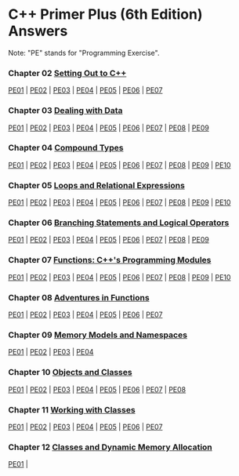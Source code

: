 # C++ Primer Plus (6th Edition) Answers
Note: "PE" stands for "Programming Exercise".

### Chapter 02 [Setting Out to C++](https://github.com/AdamYuWen/CPP_Primer_Plus/tree/master/Chapter02)

   [PE01](https://github.com/AdamYuWen/CPP_Primer_Plus/tree/master/Chapter02/PE01.cpp) |
   [PE02](https://github.com/AdamYuWen/CPP_Primer_Plus/tree/master/Chapter02/PE02.cpp) |
   [PE03](https://github.com/AdamYuWen/CPP_Primer_Plus/tree/master/Chapter02/PE03.cpp) |
   [PE04](https://github.com/AdamYuWen/CPP_Primer_Plus/tree/master/Chapter02/PE04.cpp) |
   [PE05](https://github.com/AdamYuWen/CPP_Primer_Plus/tree/master/Chapter02/PE05.cpp) |
   [PE06](https://github.com/AdamYuWen/CPP_Primer_Plus/tree/master/Chapter02/PE06.cpp) |
   [PE07](https://github.com/AdamYuWen/CPP_Primer_Plus/tree/master/Chapter02/PE07.cpp)

### Chapter 03 [Dealing with Data](https://github.com/AdamYuWen/CPP_Primer_Plus/tree/master/Chapter03)

   [PE01](https://github.com/AdamYuWen/CPP_Primer_Plus/tree/master/Chapter03/PE01.cpp) |
   [PE02](https://github.com/AdamYuWen/CPP_Primer_Plus/tree/master/Chapter03/PE02.cpp) |
   [PE03](https://github.com/AdamYuWen/CPP_Primer_Plus/tree/master/Chapter03/PE03.cpp) |
   [PE04](https://github.com/AdamYuWen/CPP_Primer_Plus/tree/master/Chapter03/PE04.cpp) |
   [PE05](https://github.com/AdamYuWen/CPP_Primer_Plus/tree/master/Chapter03/PE05.cpp) |
   [PE06](https://github.com/AdamYuWen/CPP_Primer_Plus/tree/master/Chapter03/PE06.cpp) |
   [PE07](https://github.com/AdamYuWen/CPP_Primer_Plus/tree/master/Chapter03/PE07.cpp) |
   [PE08](https://github.com/AdamYuWen/CPP_Primer_Plus/tree/master/Chapter03/PE08.cpp) |
   [PE09](https://github.com/AdamYuWen/CPP_Primer_Plus/tree/master/Chapter03/PE09.cpp)
 
### Chapter 04 [Compound Types](https://github.com/AdamYuWen/CPP_Primer_Plus/tree/master/Chapter04)

   [PE01](https://github.com/AdamYuWen/CPP_Primer_Plus/tree/master/Chapter04/PE01.cpp) |
   [PE02](https://github.com/AdamYuWen/CPP_Primer_Plus/tree/master/Chapter04/PE02.cpp) |
   [PE03](https://github.com/AdamYuWen/CPP_Primer_Plus/tree/master/Chapter04/PE03.cpp) |
   [PE04](https://github.com/AdamYuWen/CPP_Primer_Plus/tree/master/Chapter04/PE04.cpp) |
   [PE05](https://github.com/AdamYuWen/CPP_Primer_Plus/tree/master/Chapter04/PE05.cpp) |
   [PE06](https://github.com/AdamYuWen/CPP_Primer_Plus/tree/master/Chapter04/PE06.cpp) |
   [PE07](https://github.com/AdamYuWen/CPP_Primer_Plus/tree/master/Chapter04/PE07.cpp) |
   [PE08](https://github.com/AdamYuWen/CPP_Primer_Plus/tree/master/Chapter04/PE08.cpp) |
   [PE09](https://github.com/AdamYuWen/CPP_Primer_Plus/tree/master/Chapter04/PE09.cpp) |
   [PE10](https://github.com/AdamYuWen/CPP_Primer_Plus/tree/master/Chapter04/PE10.cpp)
 
### Chapter 05 [Loops and Relational Expressions](https://github.com/AdamYuWen/CPP_Primer_Plus/tree/master/Chapter05)

   [PE01](https://github.com/AdamYuWen/CPP_Primer_Plus/tree/master/Chapter05/PE01.cpp) |
   [PE02](https://github.com/AdamYuWen/CPP_Primer_Plus/tree/master/Chapter05/PE02.cpp) |
   [PE03](https://github.com/AdamYuWen/CPP_Primer_Plus/tree/master/Chapter05/PE03.cpp) |
   [PE04](https://github.com/AdamYuWen/CPP_Primer_Plus/tree/master/Chapter05/PE04.cpp) |
   [PE05](https://github.com/AdamYuWen/CPP_Primer_Plus/tree/master/Chapter05/PE05.cpp) |
   [PE06](https://github.com/AdamYuWen/CPP_Primer_Plus/tree/master/Chapter05/PE06.cpp) |
   [PE07](https://github.com/AdamYuWen/CPP_Primer_Plus/tree/master/Chapter05/PE07.cpp) |
   [PE08](https://github.com/AdamYuWen/CPP_Primer_Plus/tree/master/Chapter05/PE08.cpp) |
   [PE09](https://github.com/AdamYuWen/CPP_Primer_Plus/tree/master/Chapter05/PE09.cpp) |
   [PE10](https://github.com/AdamYuWen/CPP_Primer_Plus/tree/master/Chapter05/PE10.cpp)

### Chapter 06 [Branching Statements and Logical Operators](https://github.com/AdamYuWen/CPP_Primer_Plus/tree/master/Chapter06)

   [PE01](https://github.com/AdamYuWen/CPP_Primer_Plus/tree/master/Chapter06/PE01.cpp) |
   [PE02](https://github.com/AdamYuWen/CPP_Primer_Plus/tree/master/Chapter06/PE02.cpp) |
   [PE03](https://github.com/AdamYuWen/CPP_Primer_Plus/tree/master/Chapter06/PE03.cpp) |
   [PE04](https://github.com/AdamYuWen/CPP_Primer_Plus/tree/master/Chapter06/PE04.cpp) |
   [PE05](https://github.com/AdamYuWen/CPP_Primer_Plus/tree/master/Chapter06/PE05.cpp) |
   [PE06](https://github.com/AdamYuWen/CPP_Primer_Plus/tree/master/Chapter06/PE06.cpp) |
   [PE07](https://github.com/AdamYuWen/CPP_Primer_Plus/tree/master/Chapter06/PE07.cpp) |
   [PE08](https://github.com/AdamYuWen/CPP_Primer_Plus/tree/master/Chapter06/PE08.cpp) |
   [PE09](https://github.com/AdamYuWen/CPP_Primer_Plus/tree/master/Chapter06/PE09.cpp)

### Chapter 07 [Functions: C++'s Programming Modules](https://github.com/AdamYuWen/CPP_Primer_Plus/tree/master/Chapter07)

   [PE01](https://github.com/AdamYuWen/CPP_Primer_Plus/tree/master/Chapter07/PE01.cpp) |
   [PE02](https://github.com/AdamYuWen/CPP_Primer_Plus/tree/master/Chapter07/PE02.cpp) |
   [PE03](https://github.com/AdamYuWen/CPP_Primer_Plus/tree/master/Chapter07/PE03.cpp) |
   [PE04](https://github.com/AdamYuWen/CPP_Primer_Plus/tree/master/Chapter07/PE04.cpp) |
   [PE05](https://github.com/AdamYuWen/CPP_Primer_Plus/tree/master/Chapter07/PE05.cpp) |
   [PE06](https://github.com/AdamYuWen/CPP_Primer_Plus/tree/master/Chapter07/PE06.cpp) |
   [PE07](https://github.com/AdamYuWen/CPP_Primer_Plus/tree/master/Chapter07/PE07.cpp) |
   [PE08](https://github.com/AdamYuWen/CPP_Primer_Plus/tree/master/Chapter07/PE08.cpp) |
   [PE09](https://github.com/AdamYuWen/CPP_Primer_Plus/tree/master/Chapter07/PE09.cpp) |
   [PE10](https://github.com/AdamYuWen/CPP_Primer_Plus/tree/master/Chapter07/PE10.cpp)

### Chapter 08 [Adventures in Functions](https://github.com/AdamYuWen/CPP_Primer_Plus/tree/master/Chapter08)

   [PE01](https://github.com/AdamYuWen/CPP_Primer_Plus/tree/master/Chapter08/PE01.cpp) |
   [PE02](https://github.com/AdamYuWen/CPP_Primer_Plus/tree/master/Chapter08/PE02.cpp) |
   [PE03](https://github.com/AdamYuWen/CPP_Primer_Plus/tree/master/Chapter08/PE03.cpp) |
   [PE04](https://github.com/AdamYuWen/CPP_Primer_Plus/tree/master/Chapter08/PE04.cpp) |
   [PE05](https://github.com/AdamYuWen/CPP_Primer_Plus/tree/master/Chapter08/PE05.cpp) |
   [PE06](https://github.com/AdamYuWen/CPP_Primer_Plus/tree/master/Chapter08/PE06.cpp) |
   [PE07](https://github.com/AdamYuWen/CPP_Primer_Plus/tree/master/Chapter08/PE07.cpp)

### Chapter 09 [Memory Models and Namespaces](https://github.com/AdamYuWen/CPP_Primer_Plus/tree/master/Chapter09)

   [PE01](https://github.com/AdamYuWen/CPP_Primer_Plus/tree/master/Chapter09/PE01) |
   [PE02](https://github.com/AdamYuWen/CPP_Primer_Plus/tree/master/Chapter09/PE02) |
   [PE03](https://github.com/AdamYuWen/CPP_Primer_Plus/tree/master/Chapter09/PE03) |
   [PE04](https://github.com/AdamYuWen/CPP_Primer_Plus/tree/master/Chapter09/PE04)
   
### Chapter 10 [Objects and Classes](https://github.com/AdamYuWen/CPP_Primer_Plus/tree/master/Chapter10)

   [PE01](https://github.com/AdamYuWen/CPP_Primer_Plus/tree/master/Chapter10/PE01) |
   [PE02](https://github.com/AdamYuWen/CPP_Primer_Plus/tree/master/Chapter10/PE02) |
   [PE03](https://github.com/AdamYuWen/CPP_Primer_Plus/tree/master/Chapter10/PE03) |
   [PE04](https://github.com/AdamYuWen/CPP_Primer_Plus/tree/master/Chapter10/PE04) |
   [PE05](https://github.com/AdamYuWen/CPP_Primer_Plus/tree/master/Chapter10/PE05) |
   [PE06](https://github.com/AdamYuWen/CPP_Primer_Plus/tree/master/Chapter10/PE06) |
   [PE07](https://github.com/AdamYuWen/CPP_Primer_Plus/tree/master/Chapter10/PE07) |
   [PE08](https://github.com/AdamYuWen/CPP_Primer_Plus/tree/master/Chapter10/PE08)
   
### Chapter 11 [Working with Classes](https://github.com/AdamYuWen/CPP_Primer_Plus/tree/master/Chapter11)

   [PE01](https://github.com/AdamYuWen/CPP_Primer_Plus/tree/master/Chapter11/PE01) |
   [PE02](https://github.com/AdamYuWen/CPP_Primer_Plus/tree/master/Chapter11/PE02) |
   [PE03](https://github.com/AdamYuWen/CPP_Primer_Plus/tree/master/Chapter11/PE03) |
   [PE04](https://github.com/AdamYuWen/CPP_Primer_Plus/tree/master/Chapter11/PE04) |
   [PE05](https://github.com/AdamYuWen/CPP_Primer_Plus/tree/master/Chapter11/PE05) |
   [PE06](https://github.com/AdamYuWen/CPP_Primer_Plus/tree/master/Chapter11/PE06) |
   [PE07](https://github.com/AdamYuWen/CPP_Primer_Plus/tree/master/Chapter11/PE07)
   
### Chapter 12 [Classes and Dynamic Memory Allocation](https://github.com/AdamYuWen/CPP_Primer_Plus/tree/master/Chapter12)

   [PE01](https://github.com/AdamYuWen/CPP_Primer_Plus/tree/master/Chapter12/PE01) |